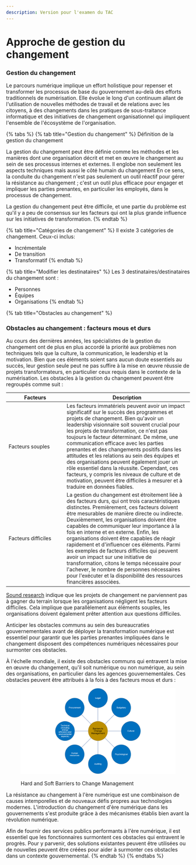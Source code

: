 ```yaml
---
description: Version pour l'examen du TAC
---
```


# Approche de gestion du changement

### Gestion du changement

Le parcours numérique implique un effort holistique pour repenser et transformer les processus de base du gouvernement au-delà des efforts traditionnels de numérisation. Elle évolue le long d'un continuum allant de l'utilisation de nouvelles méthodes de travail et de relations avec les citoyens, à des changements dans les pratiques de sous-traitance informatique et des initiatives de changement organisationnel qui impliquent l'ensemble de l'écosystème de l'organisation.

{% tabs %}
{% tab title="Gestion du changement" %}
Définition de la gestion du changement

La gestion du changement peut être définie comme les méthodes et les manières dont une organisation décrit et met en œuvre le changement au sein de ses processus internes et externes. Il englobe non seulement les aspects techniques mais aussi le côté humain du changement En ce sens, la conduite du changement n'est pas seulement un outil réactif pour gérer la résistance au changement ; c'est un outil plus efficace pour engager et impliquer les parties prenantes, en particulier les employés, dans le processus de changement.&#x20;

La gestion du changement peut être difficile, et une partie du problème est qu'il y a peu de consensus sur les facteurs qui ont la plus grande influence sur les initiatives de transformation.
{% endtab %}

{% tab title="Catégories de changement" %}
Il existe 3 catégories de changement. Ceux-ci inclus:&#x20;

* Incrémentale&#x20;
* De transition&#x20;
* Transformatif
{% endtab %}

{% tab title="Modifier les destinataires" %}
Les 3 destinataires/destinataires du changement sont :&#x20;

* Personnes&#x20;
* Équipes&#x20;
* Organisations
{% endtab %}

{% tab title="Obstacles au changement" %}
### Obstacles au changement : facteurs mous et durs

Au cours des dernières années, les spécialistes de la gestion du changement ont de plus en plus accordé la priorité aux problèmes non techniques tels que la culture, la communication, le leadership et la motivation. Bien que ces éléments soient sans aucun doute essentiels au succès, leur gestion seule peut ne pas suffire à la mise en œuvre réussie de projets transformateurs, en particulier ceux requis dans le contexte de la numérisation. Les obstacles à la gestion du changement peuvent être regroupés comme suit :

<table><thead><tr><th width="145">Facteurs</th><th>Description</th></tr></thead><tbody><tr><td>Facteurs souples</td><td>Les facteurs immatériels peuvent avoir un impact significatif sur le succès des programmes et projets de changement. Bien qu'avoir un leadership visionnaire soit souvent crucial pour les projets de transformation, ce n'est pas toujours le facteur déterminant. De même, une communication efficace avec les parties prenantes et des changements positifs dans les attitudes et les relations au sein des équipes et des organisations peuvent également jouer un rôle essentiel dans la réussite. Cependant, ces facteurs, y compris les niveaux de culture et de motivation, peuvent être difficiles à mesurer et à traduire en données fiables.</td></tr><tr><td>Facteurs difficiles</td><td>La gestion du changement est étroitement liée à des facteurs durs, qui ont trois caractéristiques distinctes. Premièrement, ces facteurs doivent être mesurables de manière directe ou indirecte. Deuxièmement, les organisations doivent être capables de communiquer leur importance à la fois en interne et en externe. Enfin, les organisations doivent être capables de réagir rapidement et d'influencer ces éléments. Parmi les exemples de facteurs difficiles qui peuvent avoir un impact sur une initiative de transformation, citons le temps nécessaire pour l'achever, le nombre de personnes nécessaires pour l'exécuter et la disponibilité des ressources financières associées.</td></tr></tbody></table>

[Sound research](https://hbr.org/2005/10/the-hard-side-of-change-management) indique que les projets de changement ne parviennent pas à gagner du terrain lorsque les organisations négligent les facteurs difficiles. Cela implique que parallèlement aux éléments souples, les organisations doivent également prêter attention aux questions difficiles.

Anticiper les obstacles communs au sein des bureaucraties gouvernementales avant de déployer la transformation numérique est essentiel pour garantir que les parties prenantes impliquées dans le changement disposent des compétences numériques nécessaires pour surmonter ces obstacles.

À l'échelle mondiale, il existe des obstacles communs qui entravent la mise en œuvre du changement, qu'il soit numérique ou non numérique, au sein des organisations, en particulier dans les agences gouvernementales. Ces obstacles peuvent être attribués à la fois à des facteurs mous et durs :

<figure><img src="../../.gitbook/assets/image (34).png" alt=""><figcaption><p>Hard and Soft Barriers to Change Management</p></figcaption></figure>

La résistance au changement à l'ère numérique est une combinaison de causes intemporelles et de nouveaux défis propres aux technologies modernes. L'introduction du changement d'ère numérique dans les gouvernements s'est produite grâce à des mécanismes établis bien avant la révolution numérique.

Afin de fournir des services publics performants à l'ère numérique, il est essentiel que les fonctionnaires surmontent ces obstacles qui entravent le progrès. Pour y parvenir, des solutions existantes peuvent être utilisées ou de nouvelles peuvent être créées pour aider à surmonter ces obstacles dans un contexte gouvernemental.
{% endtab %}
{% endtabs %}
